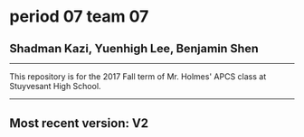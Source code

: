 <h1>period 07 team 07</h1>
<h1 style="font-size: 20px;">Shadman Kazi, Yuenhigh Lee, Benjamin Shen</h1>
<hr />

<p>This repository is for the 2017 Fall term of Mr. Holmes' APCS class at Stuyvesant High School.</p>

<hr />
<h2>Most recent version: V2</h2>